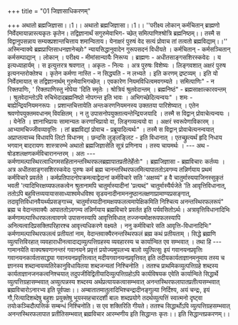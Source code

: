 +++
title = "01 जिज्ञासाधिकरणम्"

+++
अथातो ब्रह्मजिज्ञासा।।1।। अथातो ब्रह्मजिज्ञासा।।1।। ''परीक्ष्य लोकान् कर्मचितान् ब्राह्मणो निर्वेदमायान्नास्त्यकृतः कृतेन। तद्विज्ञानार्थं सगुरुमेवाभिग- च्छेत् समित्पाणिश्श्रोत्रि ब्रह्मनिष्ठम्।। तस्मै स विद्वानुपसन्नाय सम्यक्प्रशान्तचित्ताय शमान्विताय। येनाक्षरं पुरुषं वेद सत्यं प्रोवाच तां तत्वतो ब्रह्मविद्याम्।।'' अस्मिन्वाक्ये ब्रह्मप्राप्तिसाधनज्ञानेच्छोः" न्यायसिद्धानुवादेन गुरूपसदनं विधीयते । कर्मचितान् - कर्मसञ्चितान् कर्मसम्पाद्यान् । लोकान् । परीक्ष्य - मीमांसान्यायैः निरूप्य । ब्राह्मणः - अधीतसाङ्गसशिरस्कवेदः । य इत्यध्याहार्यम् । स इत्युत्तरत्र श्रवणात् । अकृतः - नित्यः । अत्र पुरुषः विशेष्यः । लिङ्गवशात् अक्षरं पुरुष इत्यनन्तरोक्तेश्च । कृतेन कर्मणा नास्ति - न सिद्ध्यति - न लभ्यते । इति करणम् द्रष्टव्यम् । इति यो निर्वेदमायात् स तद्विज्ञानार्थम् गुरुमेवाभिगच्छेत् । एवकारेण नियमविधित्वमवगम्यते । समित्पाणिः" - न रिक्तपाणिः, ' रिक्तपाणिस्तु नोपेया 'दिति स्मृतेः । श्रोत्रियं श्रुतवेदान्तम् । ब्रह्मनिष्ठं" - ब्रह्मसाक्षात्कारवन्तम् । श्रुतवेदान्तोऽपि रुचिभेदादब्रह्मनिष्ठो नोपगन्त इति भावः । अभिगच्छेदित्यन्वयः" । शमः - बाह्येन्द्रियनियमनरूपः । प्रशान्तचित्तायेति अन्तःकरणनियमनस्य उक्ततया पारिशेष्यात् । एतेन श्रवणोपयुक्तमवधानम् विवक्षितम् । न तु उपासनोपयुक्तात्यन्तेन्द्रियजयादि । तस्मै स विद्वान् प्रोवाचेत्यन्वयः । । येनेति । ज्ञानाभिप्रायः सामान्यतः करणाभिप्रायो वा, लिङ्गव्यत्ययो वा । अक्षरं स्वरूपेणाविकारम् । आभ्यामचिज्जीवव्यावृत्तिः । तां ब्रह्मविद्यां प्रोवाच - प्रब्रूयादित्यर्थः" । तस्मै स विद्वान् प्रोवाचेत्यनन्वयात् अप्राप्तत्वाच्च विधावपि लिटो विधानम् । छन्दसि लुङ्लङ्लिट - इति विधानात् । एतच्छ्रुत्यर्थं हृदि निधाय भगवान् बादरायणः शास्त्रारम्भे अथातो ब्रह्मजिज्ञासेति सूत्रं प्रणिनाय । तस्य चायमर्थः । --- अथ - षोडशलक्षणकर्मविचारानन्तरम् । अतः --- कर्मणामल्पास्थिरत्वाधिगमसहितानन्तस्थिरफलब्रह्मापातप्रतीतेर्हेतोः" । ब्रह्मजिज्ञासा - ब्रह्मविचारः कर्तव्यः । अत्र अधीतसाङ्गसशिरस्कवेदः पुरुषः कर्म ब्रह्म चानन्तस्थिरफलमित्यापाततोऽवगम्य तन्निर्णयाय प्रथमं कर्मविचारे प्रवर्तते । कर्मप्रतिपादनोपक्रमत्वाद्वेदानां कर्मविचारे सति 'अक्षय्यं" ह वै चातुर्मास्ययाजिनस्सुकृतं भवती 'त्यादिभिरक्षय्यफलकत्वेन श्रुतानामपि चातुर्मास्यादीनां 'प्रत्यब्दं" चातुर्मास्यैर्यजेते 'ति आवृत्तिविधानात्, ततोऽपि बहुवित्तव्ययायाससाध्याश्वमेधविश्व सृडयनादीनामननुष्ठानलक्षणाप्रामाण्यप्रसङ्गात्, तदावृत्तिविधानवैयर्थ्यप्रसङ्गाच्च, चातुर्मास्यादीनामक्षयफलत्वमापेक्षिकमिति निश्चित्य अनन्तस्थिरफलरूपं" ब्रह्म च वेदान्तवाक्यैः आपाततोऽवगम्य तन्निर्णयाय ब्रह्मविचारे प्रवर्तत इति पर्यवसितोऽर्थः। अत्रावृत्तिविधानादिभिः कर्मणामल्पास्धिरफलत्वावगमे उपासनस्यापि आवृत्तिविधात् तज्जन्यमोक्षरूपफलस्यापि अनित्यत्वादिप्रसक्तिपरिहारश्च आवृत्त्यधिकरणे वक्ष्यते । ननु कर्मविचारे सति आवृत्ति-विधानादिभिः" कर्मणामल्पास्थिरफलत्वं प्रतीयतां नाम, वेदान्तवाक्यैरनन्तस्थिरफलं ब्रह्म कथं प्रतीयताम् । सिद्धे ब्रह्मणि व्युत्पत्तिविरहात् व्यवहाराधीनत्वादाद्यव्युत्पत्तिग्रहस्य व्यवहारस्य च कार्यान्वित एव सम्भवात् । तथा हि --- गामानयेति वाक्यश्रवणानन्तरं गवानयने प्रवृत्तं प्रयोज्यमुपलभ्य बालो व्युत्पित्सुः इयं गवानयनप्रवृत्तिः गवानयनकार्यतासाद्ध्या गवानयनप्रवृत्तित्वात् मदीयगवानयनप्रवृत्तिवत् इति तदीयकार्यताज्ञानमनुमाय तस्य च ज्ञानस्य शब्दान्वयव्यतिरेकानुविधायितया शब्दजन्यतां निश्चिनोति । ततश्च प्राथमिकव्युत्पत्तिग्रहे शब्दस्य कार्यताज्ञानजनकत्वनिश्चयात् तदुपजीविद्वितीयादिव्युत्पत्तिग्रहोऽपि कार्यविषयक एवेति कार्यान्विते सिद्धार्थे व्युत्पत्तिग्रहासम्भवात् अव्युत्पन्नस्य शब्दस्य अर्थप्रत्यायकत्वासम्भवात् अनन्तस्थिरफलापातप्रतीत्यसम्भवात् ब्रह्मविचारोऽनारभ्य इति पूर्वपक्षः।। अम्बातातमातुलादिभिश्चन्द्रादीनङ्गुल्या निर्दिश्य, अयं चन्द्रः, इयं गौ,रित्यादिशब्देषु बहुशः प्रयुक्तेषु भूयस्सहचारदर्शी बालः शब्दप्रयोगे तदर्थव्युत्पत्तिं स्वात्मनो दृष्ट्वा तयोःकञ्चिदौत्पत्तिकं सम्बन्धं निश्चिनोति। स एव शक्तिरिति गीयते। ततश्च सिद्धार्थोऽपि व्युत्पत्तिग्रहसम्भवात् अनन्तस्थिरफलापात प्रतीतिसम्भवात् ब्रह्मविचार आरम्भणीय इति सिद्धान्तः कृतः।। इति सिद्धान्तप्रकरणम्।।